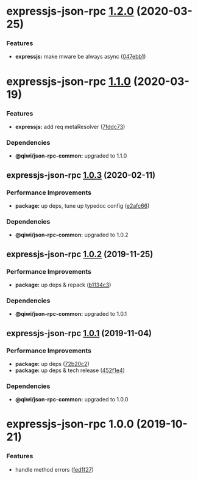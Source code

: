 # expressjs-json-rpc [1.2.0](https://github.com/qiwi/json-rpc/compare/expressjs-json-rpc@1.1.0...expressjs-json-rpc@1.2.0) (2020-03-25)


### Features

* **expressjs:** make mware be always async ([047ebb1](https://github.com/qiwi/json-rpc/commit/047ebb12daf0268c914df3ce4f3c9ae2f87a688e))

# expressjs-json-rpc [1.1.0](https://github.com/qiwi/json-rpc/compare/expressjs-json-rpc@1.0.3...expressjs-json-rpc@1.1.0) (2020-03-19)


### Features

* **expressjs:** add req metaResolver ([7fddc73](https://github.com/qiwi/json-rpc/commit/7fddc73d7dbc61509748cd0b0c4029ce7afd6936))





### Dependencies

* **@qiwi/json-rpc-common:** upgraded to 1.1.0

## expressjs-json-rpc [1.0.3](https://github.com/qiwi/json-rpc/compare/expressjs-json-rpc@1.0.2...expressjs-json-rpc@1.0.3) (2020-02-11)


### Performance Improvements

* **package:** up deps, tune up typedoc config ([e2afc66](https://github.com/qiwi/json-rpc/commit/e2afc66460997567f18902467c09161398deb7e1))





### Dependencies

* **@qiwi/json-rpc-common:** upgraded to 1.0.2

## expressjs-json-rpc [1.0.2](https://github.com/qiwi/json-rpc/compare/expressjs-json-rpc@1.0.1...expressjs-json-rpc@1.0.2) (2019-11-25)


### Performance Improvements

* **package:** up deps & repack ([b1134c3](https://github.com/qiwi/json-rpc/commit/b1134c3222a6d45927e542b0c29ee8524723c884))





### Dependencies

* **@qiwi/json-rpc-common:** upgraded to 1.0.1

## expressjs-json-rpc [1.0.1](https://github.com/qiwi/json-rpc/compare/expressjs-json-rpc@1.0.0...expressjs-json-rpc@1.0.1) (2019-11-04)


### Performance Improvements

* **package:** up deps ([72b20c2](https://github.com/qiwi/json-rpc/commit/72b20c2022d0874717e99d92f0ea9344c0573030))
* **package:** up deps & tech release ([452f1e4](https://github.com/qiwi/json-rpc/commit/452f1e4f1f32a4c09a4b55a3d58b7d19e40145c9))





### Dependencies

* **@qiwi/json-rpc-common:** upgraded to 1.0.0

# expressjs-json-rpc 1.0.0 (2019-10-21)


### Features

* handle method errors ([fed1f27](https://github.com/qiwi/json-rpc/commit/fed1f27))
